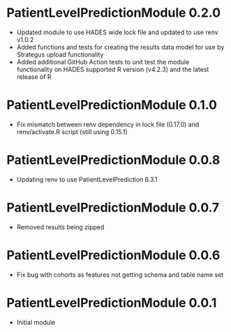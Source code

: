 PatientLevelPredictionModule 0.2.0
=======================

- Updated module to use HADES wide lock file and updated to use renv v1.0.2
- Added functions and tests for creating the results data model for use by Strategus upload functionality
- Added additional GitHub Action tests to unit test the module functionality on HADES supported R version (v4.2.3) and the latest release of R

PatientLevelPredictionModule 0.1.0
=======================

- Fix mismatch between renv dependency in lock file (0.17.0) and renv/activate.R script (still using 0.15.1)

PatientLevelPredictionModule 0.0.8
=======================

- Updating renv to use PatientLevelPrediction 6.3.1

PatientLevelPredictionModule 0.0.7
=======================

- Removed results being zipped 


PatientLevelPredictionModule 0.0.6
=======================

- Fix bug with cohorts as features not getting schema and table name set

PatientLevelPredictionModule 0.0.1
=======================

- Initial module
